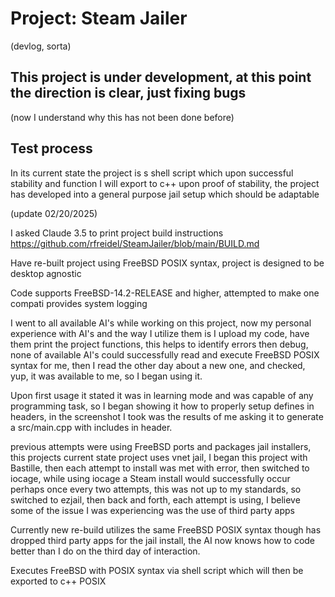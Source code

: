 # Project: Steam Jailer
(devlog, sorta)
## This project is under development, at this point the direction is clear, just fixing bugs
(now I understand why this has not been done before)

## Test process

In its current state the project is s shell script which upon successful stability and function I will export to c++ upon proof of stability, the project has developed into a general purpose jail setup which should be adaptable

(update 02/20/2025)

I asked Claude 3.5 to print project build instructions https://github.com/rfreidel/SteamJailer/blob/main/BUILD.md

Have re-built project using FreeBSD POSIX syntax, project is designed to be desktop agnostic


Code supports FreeBSD-14.2-RELEASE and higher, attempted to make one compati provides system logging

I went to all available AI's while working on this project, now my personal experience with AI's and the way I utilize them is I upload my code, have them print the project functions, this helps to identify errors then debug, none of available AI's could successfully read and execute FreeBSD POSIX syntax for me, then I read the other day about a new one, and checked, yup, it was available to me, so I began using it.

Upon first usage it stated it was in learning mode and was capable of any programming task, so I began showing it how to properly setup defines in headers, in the screenshot I took was the results of me asking it to generate a src/main.cpp with includes in header.

previous attempts were using FreeBSD ports and packages jail installers, this projects current state project uses vnet jail, I began this project with Bastille, then each attempt to install was met with error, then switched to iocage, while using iocage a Steam install would successfully occur perhaps once every two attempts, this was not up to my standards, so switched to ezjail, then back and forth, each attempt is using, I believe some of the issue I was experiencing was the use of third party apps

Currently new re-build utilizes the same FreeBSD POSIX syntax though has dropped third party apps for the jail install, the AI now knows how  to code better than I do on the third day of interaction.

Executes FreeBSD with POSIX syntax via shell script which will then be exported to c++ POSIX
